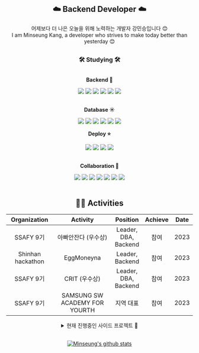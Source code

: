 
<div>
  
## <p align="center"> ☁️ Backend Developer ☁️ </p>
<div align="center">
    어제보다 더 나은 오늘을 위해 노력하는 개발자 강민승입니다 😊
</div>

<div align="center">
    I am Minseung Kang, a developer who strives to make today better than yesterday 😊
</div>

  

## <h3 align="center">🛠 Studying 🛠</h3> 

<div style="display:flex; flex-direction:column; align="center">
 <!-- Backend -->
     <p align="center"><strong> Backend 🌈 </strong></p>
    <div align="center">
        <img src="https://img.shields.io/badge/Java-007396?style=for-the-badge&logo=Java&logoColor=white"/> 
        <img src="https://img.shields.io/badge/Spring Boot-6DB33F?style=for-the-badge&logo=spring boot&logoColor=white"/>
        <img src="https://img.shields.io/badge/JavaScript-F7DF1E?style=for-the-badge&logo=Javascript&logoColor=white"/>
        <img src="https://img.shields.io/badge/TypeScript-3178C6?style=for-the-badge&logo=TypeScript&logoColor=white"/>
        <img src="https://img.shields.io/badge/Node.js-339933?style=for-the-badge&logo=Node.js&logoColor=white"/>
        <img src="https://img.shields.io/badge/Prisma-2D3748?style=for-the-badge&logo=Prisma&logoColor=white"/>
    </div>
    <br/>
    <p align="center"><strong>Database ☀️</strong></p>
    <div align="center">
        <img src="https://img.shields.io/badge/hibernate-59666C?style=for-the-badge&logo=hibernate&logoColor=white"/>
        <img src="https://img.shields.io/badge/mysql-4479A1?style=for-the-badge&logo=mysql&logoColor=white"/>
        <img src="https://img.shields.io/badge/mongoDb-47A248?style=for-the-badge&logo=mongoDb&logoColor=white"/>
        <img src="https://img.shields.io/badge/redis-DC382D?style=for-the-badge&logo=redis&logoColor=white"/>
        <img src="https://img.shields.io/badge/firebase-FFCA28?style=for-the-badge&logo=firebase&logoColor=white"/>
        <img src="https://img.shields.io/badge/amazons3-569A31?style=for-the-badge&logo=amazons3&logoColor=white"/>
    </div>
      <p align="center"><strong>Deploy ⭐</strong></p>
      <div align="center">
        <img src="https://img.shields.io/badge/docker-2496ED?style=for-the-badge&logo=docker&logoColor=white"/>
        <img src="https://img.shields.io/badge/gitlab Runner-FC6D26?style=for-the-badge&logo=gitlab Runner&logoColor=white"/>
        <img src="https://img.shields.io/badge/aws-232F3E?style=for-the-badge&logo=amazonaws&logoColor=white"/>
        <img src="https://img.shields.io/badge/nginx-009639?style=for-the-badge&logo=nginx&logoColor=white"/>
      </div>
    <br/>
    <p align="center"><strong>Collaboration 🌙</strong></p>
    <div align="center">
        <img src="https://img.shields.io/badge/git-F05032?style=for-the-badge&logo=git&logoColor=white"/>
        <img src="https://img.shields.io/badge/jira-0052CC?style=for-the-badge&logo=jira&logoColor=white"/>
        <img src="https://img.shields.io/badge/notion-000000?style=for-the-badge&logo=notion&logoColor=white"/>
        <img src="https://img.shields.io/badge/figma-F24E1E?style=for-the-badge&logo=figma&logoColor=white"/>
        <img src="https://img.shields.io/badge/Microsoft Teams-6264A7?style=for-the-badge&logo=Microsoft Teams&logoColor=white"/>
        <img src="https://img.shields.io/badge/Loop-F29400?style=for-the-badge&logo=Loop-&logoColor=white"/>
        <img src="https://img.shields.io/badge/sourcetree-0052CC?style=for-the-badge&logo=Loop-&logoColor=white"/>
    </div>
</div>
<br/>
<div align="center">
<h2>🏃‍♀️ Activities </h2>

| Organization |                Activity                |               Position                | Achieve | Date |
| :----------: | :------------------------------------: | :-----------------------------------: | :-----: | :--: |
|  SSAFY 9기   |                 아빠안잔다 (우수상)                |         Leader,<br/>DBA, <br/>Backend          |  참여   | 2023 |
|  Shinhan hackathon   |                 EggMoneyna                  |         Leader,<br/>Backend         |  참여   | 2023 |
|  SSAFY 9기   |      CRIT (우수상)           |         Leader, <br/>DBA, <br/>Backend         |  참여   | 2023 |
|  SSAFY 9기   |     SAMSUNG SW ACADEMY FOR YOURTH      |               지역 대표               | 참여 | 2023 |

</div>


<details markdown="1">
<summary align="center">현재 진행중인 사이드 프로젝트 🐣 </summary>

### 귀여운 몬스터들을 키워내는 과정과 보상! 기대해주세요 (4인 Project, Backend Developer) 

- **Skill set**:
   Spring Boot, Spring Data JPA, Query dsl JPA, Spring AOP, Spring Cloud, Spring Scheduler, Prometheus, Grafana, ELK, Kafka, Redis, MongoDB, MySQL, AWS EC2, Jenkins, AWS S3, Cloud Front
- **프로젝트 의의**:
  작은 성취를 통해 성취를 배우고, 작은 재미를 통해 하루에 활력을 더해주는 프로젝트 !
- **예정**
  24.04.01 (월) 1차 Release 
</details>
<br/>


<div align="center">
    
[![Minseung's github stats](https://github-readme-stats.vercel.app/api?username=donowhy&theme=material-palenight)](https://github.com/donowhy/github-readme-stats)
    
</div>
</div>
